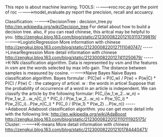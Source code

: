 This repo is about machine learning.
TOOLS:
----->roc:roc.py
      get the point of roc
----->model_evaluate.py
      report the precision, recall and accuarcy. 

Classification:
----->DecisionTree : decision_tree.py
      http://en.wikipedia.org/wiki/Decision_tree 
      For detail about how to build a decision tree. 
      also, if you can read chinese, this aritcal may be helpful to you. 
      http://zengkui.blog.163.com/blog/static/2123000822012103113739819/
----->LogisticRegression
      More information with chinese 
      http://zengkui.blog.163.com/blog/static/21230008220127111040747/
----->LinearRegression
      More detail information with chinese
      http://zengkui.blog.163.com/blog/static/21230008220127411250679/
----->K-NN classification algorithm. 
      Data is represented by vsm and the features in vsm are the words 
      selected by max info gain. The distance between samples is measured 
      by cosine.
----->Naive Bayes 
      Naive Bayes classification algorithm.
      Bayes formular : P(C|w) = P(C,w) / P(w) = P(w|C) * P(C) / P(w)
      C : the category of articel.
      w : the words in articel
      Suppose that the probability of occurrence of a word in an article is 
      independent. We can classify the article by the following formular:
      P(C_i|w_1,w_2...w_n) = P(w_1,w_2...w_n|C_i) * P(C_i) / P(w_1,w_2...w_n)
      = P(w_1|C_i) * P(w_2|C_i)...P(w_n|C_i) * P(C_i) / (P(w_1) * P(w_2) ...P(w_n))
----->Adaboost
      Adaboost classification algorithm.
      you can get more detail info with the following link:
      http://en.wikipedia.org/wiki/AdaBoost
      http://zengkui.blog.163.com/blog/static/21230008220121110111925175/
Cluster:
----->K-means
      More detail information with chinese
      http://zengkui.blog.163.com/blog/static/2123000822012101784440471/


 
